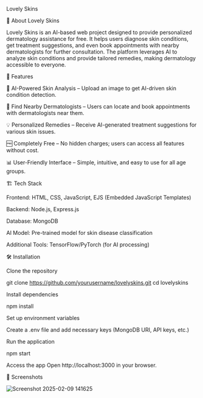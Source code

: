 Lovely Skins

🌿 About Lovely Skins

Lovely Skins is an AI-based web project designed to provide personalized dermatology assistance for free. It helps users diagnose skin conditions, get treatment suggestions, and even book appointments with nearby dermatologists for further consultation. The platform leverages AI to analyze skin conditions and provide tailored remedies, making dermatology accessible to everyone.

🚀 Features

🤖 AI-Powered Skin Analysis – Upload an image to get AI-driven skin condition detection.

🏥 Find Nearby Dermatologists – Users can locate and book appointments with dermatologists near them.

💡 Personalized Remedies – Receive AI-generated treatment suggestions for various skin issues.

🆓 Completely Free – No hidden charges; users can access all features without cost.

📊 User-Friendly Interface – Simple, intuitive, and easy to use for all age groups.

🏗️ Tech Stack

Frontend: HTML, CSS, JavaScript, EJS (Embedded JavaScript Templates)

Backend: Node.js, Express.js

Database: MongoDB

AI Model: Pre-trained model for skin disease classification

Additional Tools: TensorFlow/PyTorch (for AI processing)

🛠️ Installation

Clone the repository

git clone https://github.com/yourusername/lovelyskins.git
cd lovelyskins

Install dependencies

npm install

Set up environment variables

Create a .env file and add necessary keys (MongoDB URI, API keys, etc.)

Run the application

npm start

Access the app
Open http://localhost:3000 in your browser.

📸 Screenshots


![Screenshot 2025-02-09 141625](https://github.com/user-attachments/assets/aa7e90e6-fa3b-4615-8984-c67af8a75d0a)


